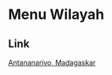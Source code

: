 # Menu Wilayah

## Link

[Antananarivo, Madagaskar](https://github.com/gigit-pemilu/pemilu-2024-99-luar-negeri/tree/main/pileg-dpr/hitung-suara/sub/99-luar-negeri/sub/07-antananarivo-madagaskar/sub/01-antananarivo-madagaskar/sub/0001-antananarivo-madagaskar)

